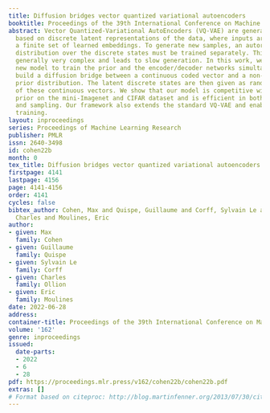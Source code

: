 ```yaml
---
title: Diffusion bridges vector quantized variational autoencoders
booktitle: Proceedings of the 39th International Conference on Machine Learning
abstract: Vector Quantized-Variational AutoEncoders (VQ-VAE) are generative models
  based on discrete latent representations of the data, where inputs are mapped to
  a finite set of learned embeddings. To generate new samples, an autoregressive prior
  distribution over the discrete states must be trained separately. This prior is
  generally very complex and leads to slow generation. In this work, we propose a
  new model to train the prior and the encoder/decoder networks simultaneously. We
  build a diffusion bridge between a continuous coded vector and a non-informative
  prior distribution. The latent discrete states are then given as random functions
  of these continuous vectors. We show that our model is competitive with the autoregressive
  prior on the mini-Imagenet and CIFAR dataset and is efficient in both optimization
  and sampling. Our framework also extends the standard VQ-VAE and enables end-to-end
  training.
layout: inproceedings
series: Proceedings of Machine Learning Research
publisher: PMLR
issn: 2640-3498
id: cohen22b
month: 0
tex_title: Diffusion bridges vector quantized variational autoencoders
firstpage: 4141
lastpage: 4156
page: 4141-4156
order: 4141
cycles: false
bibtex_author: Cohen, Max and Quispe, Guillaume and Corff, Sylvain Le and Ollion,
  Charles and Moulines, Eric
author:
- given: Max
  family: Cohen
- given: Guillaume
  family: Quispe
- given: Sylvain Le
  family: Corff
- given: Charles
  family: Ollion
- given: Eric
  family: Moulines
date: 2022-06-28
address:
container-title: Proceedings of the 39th International Conference on Machine Learning
volume: '162'
genre: inproceedings
issued:
  date-parts:
  - 2022
  - 6
  - 28
pdf: https://proceedings.mlr.press/v162/cohen22b/cohen22b.pdf
extras: []
# Format based on citeproc: http://blog.martinfenner.org/2013/07/30/citeproc-yaml-for-bibliographies/
---
```

